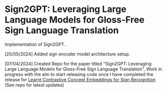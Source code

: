 # Sign2GPT: Leveraging Large Language Models for Gloss-Free Sign Language Translation

Implementation of Sign2GPT.

[25/05/2024] Added sign encoder model architecture setup.

[07/04/2024] Created Repo for the paper titled "Sign2GPT: Leveraging Large Language Models for Gloss-Free Sign Language Translation", Work in progress with the aim to start releasing code once I have completed the release for [Learnt Contrastive Concept Embeddings for Sign Recognition](https://github.com/ryanwongsa/Learnt-Contrastive-Concept-Embeddings-for-Sign-Recognition) (See repo for latest updates)
